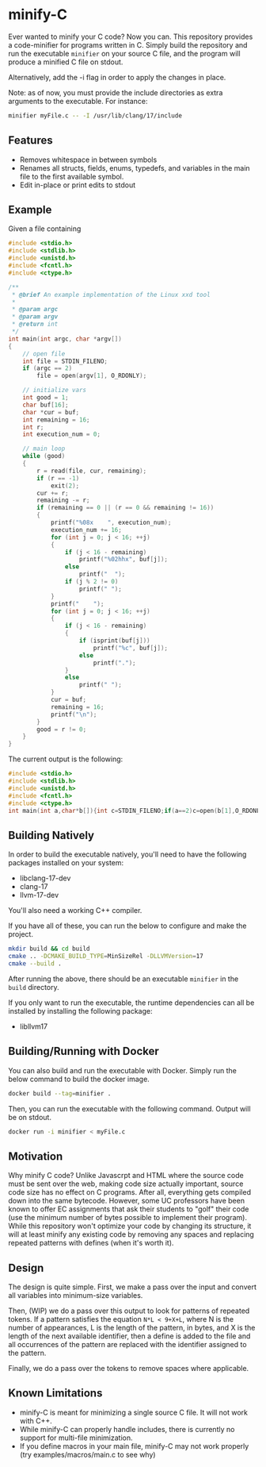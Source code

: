 # minify-C

Ever wanted to minify your C code? Now you can. This repository provides a code-minifier for
programs written in C. Simply build the repository and run the executable `minifier` on
your source C file, and the program will produce a minified C file on stdout.

Alternatively, add the -i flag in order to apply the changes in place.

Note: as of now, you must provide the include directories as extra arguments to the executable.
For instance:

```sh
minifier myFile.c -- -I /usr/lib/clang/17/include
```

## Features

- Removes whitespace in between symbols
- Renames all structs, fields, enums, typedefs, and variables in the main file to the first available symbol.
- Edit in-place or print edits to stdout

## Example

Given a file containing

```c
#include <stdio.h>
#include <stdlib.h>
#include <unistd.h>
#include <fcntl.h>
#include <ctype.h>

/**
 * @brief An example implementation of the Linux xxd tool
 *
 * @param argc
 * @param argv
 * @return int
 */
int main(int argc, char *argv[])
{
    // open file
    int file = STDIN_FILENO;
    if (argc == 2)
        file = open(argv[1], O_RDONLY);

    // initialize vars
    int good = 1;
    char buf[16];
    char *cur = buf;
    int remaining = 16;
    int r;
    int execution_num = 0;

    // main loop
    while (good)
    {
        r = read(file, cur, remaining);
        if (r == -1)
            exit(2);
        cur += r;
        remaining -= r;
        if (remaining == 0 || (r == 0 && remaining != 16))
        {
            printf("%08x    ", execution_num);
            execution_num += 16;
            for (int j = 0; j < 16; ++j)
            {
                if (j < 16 - remaining)
                    printf("%02hhx", buf[j]);
                else
                    printf("  ");
                if (j % 2 != 0)
                    printf(" ");
            }
            printf("    ");
            for (int j = 0; j < 16; ++j)
            {
                if (j < 16 - remaining)
                {
                    if (isprint(buf[j]))
                        printf("%c", buf[j]);
                    else
                        printf(".");
                }
                else
                    printf(" ");
            }
            cur = buf;
            remaining = 16;
            printf("\n");
        }
        good = r != 0;
    }
}
```

The current output is the following:

```c
#include <stdio.h>
#include <stdlib.h>
#include <unistd.h>
#include <fcntl.h>
#include <ctype.h>
int main(int a,char*b[]){int c=STDIN_FILENO;if(a==2)c=open(b[1],O_RDONLY);int d=1;char e[16];char*f=e;int g=16;int h;int i=0;while(d){h=read(c,f,g);if(h==-1)exit(2);f+=h;g-=h;if(g==0||(h==0&&g!=16)){printf("%08x    ",i);i+=16;for(int j=0;j<16;++j){if(j<16-g)printf("%02hhx",e[j]);else printf("  ");if(j%2!=0)printf(" ");}printf("    ");for(int k=0;k<16;++k){if(k<16-g){if(isprint(e[k]))printf("%c",e[k]);else printf(".");}else printf(" ");}f=e;g=16;printf("\n");}d=h!=0;}}
```

## Building Natively

In order to build the executable natively, you'll need to have the following packages
installed on your system:

- libclang-17-dev
- clang-17
- llvm-17-dev

You'll also need a working C++ compiler.

If you have all of these, you can run the below to configure and make the project.

```sh
mkdir build && cd build
cmake .. -DCMAKE_BUILD_TYPE=MinSizeRel -DLLVMVersion=17
cmake --build .
```

After running the above, there should be an executable `minifier` in the `build` directory.

If you only want to run the executable, the runtime dependencies can all be installed by installing
the following package:

- libllvm17

## Building/Running with Docker

You can also build and run the executable with Docker. Simply run the below command to build
the docker image.

```sh
docker build --tag=minifier .
```

Then, you can run the executable with the following command. Output will be on stdout.

```sh
docker run -i minifier < myFile.c
```

## Motivation

Why minify C code? Unlike Javascrpt and HTML where the source code must be sent over the web,
making code size actually important, source code size has no effect on C programs. After all,
everything gets compiled down into the same bytecode. However, some UC professors have been
known to offer EC assignments that ask their students to "golf" their code (use the minimum
number of bytes possible to implement their program). While this repository won't optimize
your code by changing its structure, it will at least minify any existing code by removing
any spaces and replacing repeated patterns with defines (when it's worth it).

## Design

The design is quite simple. First, we make a pass over the input and convert all variables
into minimum-size variables.

Then, (WIP) we do a pass over this output to look for patterns of repeated tokens. If a pattern satisfies
the equation `N*L < 9+X+L`, where N is the number of appearances, L is the length of the pattern,
in bytes, and X is the length of the next available identifier, then a define is added to the file
and all occurrences of the pattern are replaced with the identifier assigned to the pattern.

Finally, we do a pass over the tokens to remove spaces where applicable.

## Known Limitations

- minify-C is meant for minimizing a single source C file. It will not work with C++.
- While minify-C can properly handle includes, there is currently no support for multi-file minimization.
- If you define macros in your main file, minify-C may not work properly (try examples/macros/main.c to see why)
